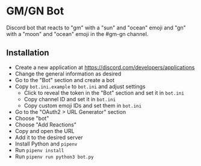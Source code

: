 # GM/GN Bot

Discord bot that reacts to "gm" with a "sun" and "ocean" emoji and "gn" with a "moon" and "ocean" emoji in the #gm-gn channel.

## Installation

* Create a new application at https://discord.com/developers/applications
* Change the general information as desired
* Go to the "Bot" section and create a bot
* Copy `bot.ini.example` to `bot.ini` and adjust settings
  * Click to reveal the token in the "Bot" section and set it in `bot.ini`
  * Copy channel ID and set it in `bot.ini`
  * Copy custom emoji IDs and set them in `bot.ini`
* Go to the "OAuth2 > URL Generator" section
* Choose "bot"
* Choose "Add Reactions"
* Copy and open the URL
* Add it to the desired server
* Install Python and `pipenv`
* Run `pipenv install`
* Run `pipenv run python3 bot.py`
